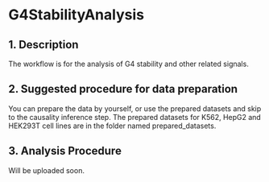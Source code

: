 # G4StabilityAnalysis
## 1. Description
The workflow is for the analysis of G4 stability and other related signals.

## 2. Suggested procedure for data preparation
You can prepare the data by yourself, or use the prepared datasets and skip to the causality inference step. The prepared datasets for K562, HepG2 and HEK293T cell lines are in the folder named prepared_datasets.

## 3. Analysis Procedure
Will be uploaded soon.

